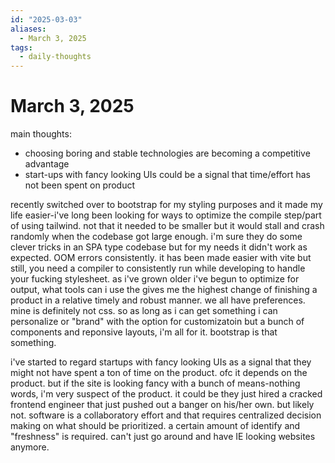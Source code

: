 ```yaml
---
id: "2025-03-03"
aliases:
  - March 3, 2025
tags:
  - daily-thoughts
---
```


# March 3, 2025

main thoughts:
- choosing boring and stable technologies are becoming a competitive advantage
- start-ups with fancy looking UIs could be a signal that time/effort has not been spent on product

recently switched over to bootstrap for my styling purposes and it made my life easier-i've long been looking for ways to optimize the compile step/part of using tailwind. not that it needed to be smaller but it would stall and crash randomly when the codebase got large enough. i'm sure they do some clever tricks in an SPA type codebase but for my needs it didn't work as expected. OOM errors consistently. it has been made easier with vite but still, you need a compiler to consistently run while developing to handle your fucking stylesheet. as i've grown older i've begun to optimize for output, what tools can i use the gives me the highest change of finishing a product in a relative timely and robust manner. we all have preferences. mine is definitely not css. so as long as i can get something i can personalize or "brand" with the option for customizatoin but a bunch of components and reponsive layouts, i'm all for it. bootstrap is that something.

i've started to regard startups with fancy looking UIs as a signal that they might not have spent a ton of time on the product. ofc it depends on the product. but if the site is looking fancy with a bunch of means-nothing words, i'm very suspect of the product. it could be they just hired a cracked frontend engineer that just pushed out a banger on his/her own. but likely not. software is a collaboratory effort and that requires centralized decision making on what should be prioritized. a certain amount of identify and "freshness" is required. can't just go around and have IE looking websites anymore.
